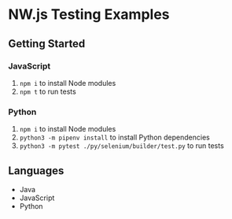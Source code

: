 # NW.js Testing Examples

## Getting Started

### JavaScript

1. `npm i` to install Node modules
1. `npm t` to run tests

### Python

1. `npm i` to install Node modules
1. `python3 -m pipenv install` to install Python dependencies
1. `python3 -m pytest ./py/selenium/builder/test.py` to run tests

## Languages

- Java
- JavaScript
- Python
